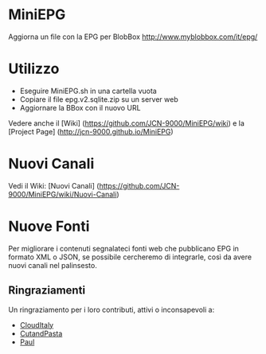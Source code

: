 # MiniEPG
Aggiorna un file con la EPG per BlobBox 
http://www.myblobbox.com/it/epg/

# Utilizzo
- Eseguire MiniEPG.sh in una cartella vuota
- Copiare il file epg.v2.sqlite.zip su un server web
- Aggiornare la BBox con il nuovo URL

Vedere anche il [Wiki] (https://github.com/JCN-9000/MiniEPG/wiki) e la [Project Page] (http://jcn-9000.github.io/MiniEPG)

# Nuovi Canali

Vedi il Wiki: [Nuovi Canali] (https://github.com/JCN-9000/MiniEPG/wiki/Nuovi-Canali)

# Nuove Fonti
Per migliorare i contenuti segnalateci fonti web che pubblicano EPG in formato XML o JSON, se possibile cercheremo di integrarle, così da avere nuovi canali nel palinsesto.

## Ringraziamenti
Un ringraziamento per i loro contributi, attivi o inconsapevoli a: 
- [CloudItaly](http://www.clouditaly.tk/)
- [CutandPasta](http://www.cutandpasta.it/?p=585)
- [Paul](https://github.com/pslh)
